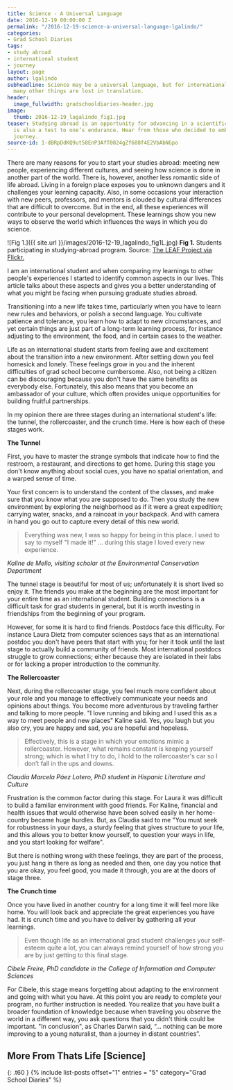 ```yaml
---
title: Science - A Universal Language
date: 2016-12-19 00:00:00 Z
permalink: "/2016-12-19-science-a-universal-language-lgalindo/"
categories:
- Grad School Diaries
tags:
- study abroad
- international student
- journey
layout: page
author: lgalindo
subheadline: Science may be a universal language, but for international students,
  many other things are lost in translation.
header:
  image_fullwidth: gradschooldiaries-header.jpg
image:
  thumb: 2016-12-19_lagalindo_fig1.jpg
teaser: Studying abroad is an opportunity for advancing in a scientific career; it
  is also a test to one’s endurance. Hear from those who decided to embark on this
  journey.
source-id: 1-dBRpDdKQ9ut58EnP3AfT0024gZf688f4E2VbAbNGpo
---
```


There are many reasons for you to start your studies abroad: meeting new people, experiencing different cultures, and seeing how science is done in another part of the world. There is, however, another less romantic side of life abroad. Living in a foreign place exposes you to unknown dangers and it challenges your learning capacity. Also, in some occasions your interaction with new peers, professors, and mentors is clouded by cultural differences that are difficult to overcome. But in the end, all these experiences will contribute to your personal development. These learnings show you new ways to observe the world which influences the ways in which you do science.

![Fig 1.]({{ site.url }}/images/2016-12-19_lagalindo_fig1L.jpg)
**Fig 1.** Students participating in studying-abroad program. Source: [The LEAF Project via Flickr.](https://www.flickr.com/photos/leaflanguages/7112704827/in/photolist-bQwtkR-8QKd7e-CpyHs-7bUYfq-6thVKY-pcgHKw-vFsQW-nTvq7D-BLc5f-6thZ2Q-CptSG-5YscbC-6tgXNo-vFsKu-BLJNf-5xnVmC-ockKLm-4pAgax-6th33j-4pEiU7-vFsxM-nV1aRM-dJB9vk-s9tXLB-BLFSS-vFt39-9XiAoM-6EjDJP-vFviD-vFtQU-vFvYe-vFvYx-6tdN3p-vFtJf-vFsWn-dz3bD5-vFv5V-vFrLR-CpsMC-vFtS9-BLVHh-5xnTi1-vFuHT-vFu9V-vFrPv-4pEiSd-vFu2N-vFtub-vFt3E-vFwaQ) 

I am an international student and when comparing my learnings to other people's experiences I started to identify common aspects in our lives. This article talks about these aspects and gives you a better understanding of what you might be facing when pursuing graduate studies abroad.

Transitioning into a new life takes time, particularly when you have to learn new rules and behaviors, or polish a second language. You cultivate patience and tolerance, you learn how to adapt to new circumstances, and yet certain things are just part of a long-term learning process, for instance adjusting to the environment, the food, and in certain cases to the weather.

Life as an international student starts from feeling awe and excitement about the transition into a new environment. After settling down you feel homesick and lonely. These feelings grow in you and the inherent difficulties of grad school become cumbersome. Also, not being a citizen can be discouraging because you don't have the same benefits as everybody else. Fortunately, this also means that you become an ambassador of your culture, which often provides unique opportunities for building fruitful partnerships. 

In my opinion there are three stages during an international student's life: the tunnel, the rollercoaster, and the crunch time. Here is how each of these stages work.

**The Tunnel**

First, you have to master the strange symbols that indicate how to find the restroom, a restaurant, and directions to get home. During this stage you don't know anything about social cues, you have no spatial orientation, and a warped sense of time. 

Your first concern is to understand the content of the classes, and make sure that you know what you are supposed to do. Then you study the new environment by exploring the neighborhood as if it were a great expedition; carrying water, snacks, and a raincoat in your backpack. And with camera in hand you go out to capture every detail of this new world. 

> Everything was new, I was so happy for being in this place. I used to say to myself "I made it!" … during this stage I loved every new experience.

*Kaline de Mello, visiting scholar at the Environmental Conservation Department*

The tunnel stage is beautiful for most of us; unfortunately it is short lived so enjoy it. The friends you make at the beginning are the most important for your entire time as an international student. Building connections is a difficult task for grad students in general, but it is worth investing in friendships from the beginning of your program.

However, for some it is hard to find friends. Postdocs face this difficulty. For instance Laura Dietz  from computer sciences says that as an international postdoc you don't have peers that start with you; for her it took until the last stage to actually build a community of friends. Most international postdocs struggle to grow connections; either because they are isolated in their labs or for lacking a proper introduction to the community.

**The Rollercoaster**

Next, during the rollercoaster stage, you feel much more confident about your role and you manage to effectively communicate your needs and opinions about things. You become more adventurous by traveling farther and talking to more people. "I love running and biking and I used this as a way to meet people and new places" Kaline said. Yes, you laugh but you also cry, you are happy and sad, you are hopeful and hopeless.

> Effectively, this is a stage in which your emotions mimic a rollercoaster. However, what remains constant is keeping yourself strong; which is what I try to do, I hold to the rollercoaster's car so I don’t fall in the ups and downs.

*Claudia Marcela Páez Lotero, PhD student in Hispanic Literature and Culture*

Frustration is the common factor during this stage. For Laura it was difficult to build a familiar environment with good friends. For Kaline, financial and health issues that would otherwise have been solved easily in her home-country became huge hurdles. But, as Claudia said to me "You must seek for robustness in your days, a sturdy feeling that gives structure to your life, and this allows you to better know yourself, to question your ways in life, and you start looking for welfare".

But there is nothing wrong with these feelings, they are part of the process, you just hang in there as long as needed and then, one day you notice that you are okay, you feel good, you made it through, you are at the doors of stage three.

**The Crunch time**

Once you have lived in another country for a long time it will feel more like home. You will look back and appreciate the great experiences you have had. It is crunch time and you have to deliver by gathering all your learnings. 

> Even though life as an international grad student challenges your self-esteem quite a lot, you can always remind yourself of how strong you are by just getting to this final stage.

*Cibele Freire, PhD candidate in the College of Information and Computer Sciences*

For Cibele, this stage means forgetting about adapting to the environment and going with what you have. At this point you are ready to complete your program, no further instruction is needed. You realize that you have built a broader foundation of knowledge because when traveling you observe the world in a different way, you ask questions that you didn't think could be important. "In conclusion", as Charles Darwin said, “... nothing can be more improving to a young naturalist, than a journey in distant countries”.

## More From Thats Life [Science]
{: .t60 }
{% include list-posts offset="1" entries = "5" category="Grad School Diaries" %}